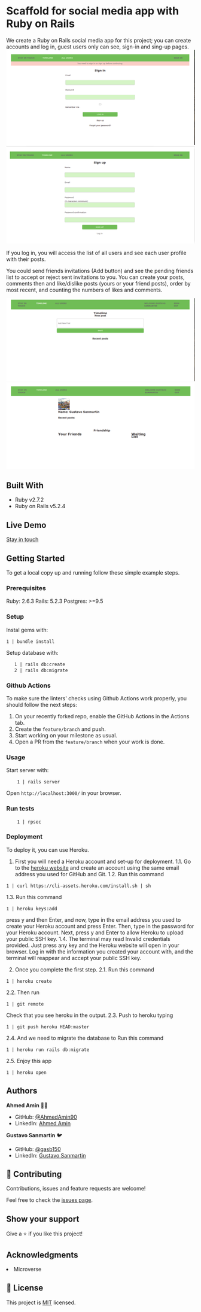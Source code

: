 # Scaffold for social media app with Ruby on Rails



We create a Ruby on Rails social media app for this project; you can create accounts and log in, guest users only can see, sign-in and sing-up pages.
<img src="./app/assets/images/sign_in.png">
<img src="./app/assets/images/Sign_up.png">

 If you log in, you will access the list of all users and see each user profile with their posts. 

You could send friends invitations (Add button) and see the pending friends list to accept or reject sent invitations to you. You can create your posts, comments then and like/dislike posts (yours or your friend posts), order by most recent, and counting the numbers of likes and comments.

<img src= "./app/assets/images/Timeline.png">

<img src="./app/assets/images/User_profile.png">

## Built With

- Ruby v2.7.2
- Ruby on Rails v5.2.4

## Live Demo

[Stay in touch](https://safe-citadel-65091.herokuapp.com/)


## Getting Started

To get a local copy up and running follow these simple example steps.

### Prerequisites

Ruby: 2.6.3
Rails: 5.2.3
Postgres: >=9.5

### Setup

Instal gems with:

```
1 | bundle install
```

Setup database with:

```
   1 | rails db:create
   2 | rails db:migrate
```

### Github Actions

To make sure the linters' checks using Github Actions work properly, you should follow the next steps:

1. On your recently forked repo, enable the GitHub Actions in the Actions tab.
2. Create the `feature/branch` and push.
3. Start working on your milestone as usual.
4. Open a PR from the `feature/branch` when your work is done.


### Usage

Start server with:

```
    1 | rails server
```

Open `http://localhost:3000/` in your browser.

### Run tests

```
    1 | rpsec
```

### Deployment

To deploy it, you can use Heroku. 
1. First you will need a Heroku account and set-up for deployment.
1.1. Go to the [heroku website](https://www.heroku.com/) and create an account using the same email address you used for GitHub and Git.
1.2. Run this command 
  ```
  1 | curl https://cli-assets.heroku.com/install.sh | sh
  ```
1.3. Run this command
  ```
  1 | heroku keys:add
  ```
press y and then Enter, and now, type in the email address you used to create your Heroku account and press Enter. Then, type in the password for your Heroku account. Next, press y and Enter to allow Heroku to upload your public SSH key.
1.4. The terminal may read Invalid credentials provided. Just press any key and the Heroku website will open in your browser. Log in with the information you created your account with, and the terminal will reappear and accept your public SSH key.

2. Once you complete the first step.
2.1. Run this command
``` 
1 | heroku create
```
2.2. Then run
```
1 | git remote
```
Check that you see heroku in the output.
2.3. Push to heroku typing 
```
1 | git push heroku HEAD:master
```
2.4.
And we need to migrate the database to 
Run this command
```
1 | heroku run rails db:migrate
```
2.5. Enjoy this app
```
1 | heroku open
```



## Authors


**Ahmed Amin** :man_technologist:
- GitHub: [@AhmedAmin90](https://github.com/AhmedAmin90)
- LinkedIn: [Ahmed Amin](https://www.linkedin.com/in/web-developer/)

**Gustavo Sanmartin** :bird:
- GitHub: [@gasb150](https://github.com/gasb150)
- LinkedIn: [Gustavo Sanmartin](https://www.linkedin.com/in/gustavsanmartin/)


## 🤝 Contributing

Contributions, issues and feature requests are welcome!

Feel free to check the [issues page](/issues/).

## Show your support

Give a ⭐️ if you like this project!

## Acknowledgments

<li>Microverse</li>


## 📝 License

<p>This project is <a href="LICENSE">MIT</a> licensed.</p>

